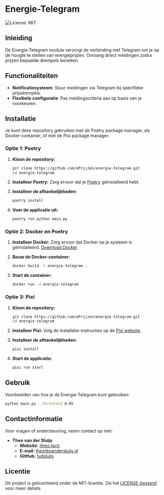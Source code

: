 # Energie-Telegram

![License: MIT](https://img.shields.io/badge/License-MIT-blue.svg)

## Inleiding

De Energie-Telegram module verzorgt de verbinding met Telegram om je op de hoogte te stellen van energieprijzen. Ontvang direct meldingen zodra prijzen bepaalde drempels bereiken.

## Functionaliteiten

- **Notificatiesysteem**: Stuur meldingen via Telegram bij specifieke prijsdrempels.
- **Flexibele configuratie**: Pas meldingscriteria aan op basis van je voorkeuren.

## Installatie

Je kunt deze repository gebruiken met de Poetry package manager, als Docker-container, of met de Pixi package manager.

### Optie 1: Poetry

1. **Kloon de repository:**
   ```bash
   git clone https://github.com/ePrijzen/energie-telegram.git
   cd energie-telegram
   ```

2. **Installeer Poetry:**
   Zorg ervoor dat je [Poetry](https://python-poetry.org/docs/#installation) geïnstalleerd hebt.

3. **Installeer de afhankelijkheden:**
   ```bash
   poetry install
   ```

4. **Voer de applicatie uit:**
   ```bash
   poetry run python main.py
   ```

### Optie 2: Docker en Poetry

1. **Installeer Docker:**
   Zorg ervoor dat Docker op je systeem is geïnstalleerd. [Download Docker](https://docs.docker.com/get-docker/)

2. **Bouw de Docker-container:**
   ```bash
   docker build -t energie-telegram .
   ```

3. **Start de container:**
   ```bash
   docker run -d energie-telegram
   ```

### Optie 3: Pixi

1. **Kloon de repository:**
   ```bash
   git clone https://github.com/ePrijzen/energie-telegram.git
   cd energie-telegram
   ```

2. **Installeer Pixi:**
   Volg de installatie-instructies op de [Pixi website](https://pixi.js.org/).

3. **Installeer de afhankelijkheden:**
   ```bash
   pixi install
   ```

4. **Start de applicatie:**
   ```bash
   pixi run start
   ```

## Gebruik

Voorbeelden van hoe je de Energie-Telegram kunt gebruiken:

```bash
python main.py --threshold 0.05
```

## Contactinformatie

Voor vragen of ondersteuning, neem contact op met:

- **Theo van der Sluijs**
  - **Website:** [itheo.tech](https://itheo.tech)
  - **E-mail:** [theo@vandersluijs.nl](mailto:theo@vandersluijs.nl)
  - **GitHub:** [tvdsluijs](https://github.com/tvdsluijs)

## Licentie

Dit project is gelicentieerd onder de MIT-licentie. Zie het [LICENSE-bestand](https://github.com/ePrijzen/energie-telegram/blob/main/LICENSE) voor meer details.
